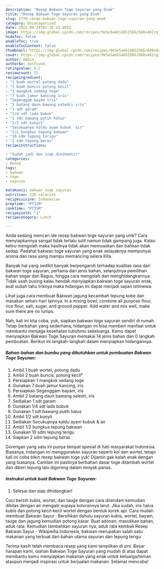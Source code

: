 ```yaml
---
description: "Resep Bakwan Toge Sayuran yang Enak"
title: "Resep Bakwan Toge Sayuran yang Enak"
slug: 2770-resep-bakwan-toge-sayuran-yang-enak
category: Uncategorized
date: 2022-09-24T01:38:33.865Z
image: https://img-global.cpcdn.com/recipes/9e5e5ae614852566/680x482cq70/bakwan-toge-sayuran-foto-resep-utama.jpg
hideToc: false
enableToc: true
enableTocContent: false
thumbnail: https://img-global.cpcdn.com/recipes/9e5e5ae614852566/680x482cq70/bakwan-toge-sayuran-foto-resep-utama.jpg
cover: https://img-global.cpcdn.com/recipes/9e5e5ae614852566/680x482cq70/bakwan-toge-sayuran-foto-resep-utama.jpg
author: Admin
authorAv: notfound
ratingvalue: 4.2
reviewcount: 22
recipeingredient:
- "1 buah wortel potong dadu"
- "2 buah buncis potong kecil"
- "1 mangkok sedang toge"
- "7 buah jamur kancing iris"
- "Segenggam bayam iris"
- "2 batang daun bawang saledri iris"
- "1 sdt garam"
- "1/4 sdt lada bubuk"
- "1 sdt bawang putih halus"
- "1/2 sdt kunyit"
- "Secukupnya kaldu ayam bubuk  air"
- "1/2 bungkus tepung bakwan"
- "10 sdm tepung terigu"
- "2 sdm tepung beras"
recipeinstructions:

- "Sudah jadi dan siap dinikmati!"
categories:
- Resep
tags:
- bakwan
- toge
- sayuran

katakunci: bakwan toge sayuran 
nutrition: 228 calories
recipecuisine: Indonesian
preptime: "PT31M"
cooktime: "PT35M"
recipeyield: "1"
recipecategory: Lunch

---
```





Anda sedang mencari ide resep bakwan toge sayuran yang unik? Cara menyiapkannya sangat tidak terlalu sulit namun tidak gampang juga. Kalau keliru mengolah maka hasilnya tidak akan memuaskan dan bahkan tidak sedap. Padahal bakwan toge sayuran yang enak selayaknya mempunyai aroma dan rasa yang mampu memancing selera Kita.





Banyak hal yang sedikit banyak berpengaruh terhadap kualitas rasa dari bakwan toge sayuran, pertama dari jenis bahan, selanjutnya pemilihan bahan segar dan Bagus, hingga cara mengolah dan menghidangkannya. Tidak usah pusing kalau hendak menyiapkan bakwan toge sayuran enak,      asal sudah tahu triknya maka hidangan ini dapat menjadi sajian istimewa.














Lihat juga cara membuat Bakwan jagung kecambah tepung kobe dan masakan sehari-hari lainnya. In a mixing bowl, combine all purpose flour, rice flour, salt, sugar, and ground pepper. Add water and mix well, make sure there are no lumps.






Nah, kali ini kita coba, yuk, siapkan bakwan toge sayuran sendiri di rumah. Tetap berbahan yang sederhana, hidangan ini bisa memberi manfaat untuk membantu menjaga kesehatan tubuhmu sekeluarga. Kamu dapat menyiapkan Bakwan Toge Sayuran memakai 14 jenis bahan dan 0 langkah pembuatan. Berikut ini langkah-langkah dalam menyiapkan hidangannya.

<!--inarticleads1-->

##### Bahan-bahan dan bumbu yang dibutuhkan untuk pembuatan Bakwan Toge Sayuran:

1. Ambil 1 buah wortel, potong dadu
1. Ambil 2 buah buncis, potong kecil²
1. Persiapkan 1 mangkok sedang toge
1. Gunakan 7 buah jamur kancing, iris
1. Persiapkan Segenggam bayam, iris
1. Ambil 2 batang daun bawang saledri, iris
1. Sediakan 1 sdt garam
1. Gunakan 1/4 sdt lada bubuk
1. Gunakan 1 sdt bawang putih halus
1. Ambil 1/2 sdt kunyit
1. Sediakan Secukupnya kaldu ayam bubuk &amp; air
1. Ambil 1/2 bungkus tepung bakwan
1. Gunakan 10 sdm tepung terigu
1. Siapkan 2 sdm tepung beras


Gorengan yang satu ini punya tempat spesial di hati masyarakat Indonesia. Biasanya, hidangan ini menggunakan sayuran seperti kol dan wortel, tetapi kali ini coba bikin resep bakwan toge yuk! Dijamin gak kalah enak dengan yang biasanya. Camilan ini pastinya berbahan dasar toge ditambah wortel dan diberi tepung lalu digoreng dalam minyak panas. 

<!--inarticleads2-->

##### Instruksi untuk buat Bakwan Toge Sayuran:


1. Selesai dan siap dihidangkan!

Cuci bersih kubis, wortel, dan tauge dengan cara direndam kemudian dibilas dengan air mengalir supaya kotorannya larut. Jika sudah, iris halus kubis dan potong kecil-kecil wortel dengan bentuk korek api. Cara mudah membuat Bakwan Sayur : Bersihkan dahulu sayuran kubis, wortel, bayam, tauge dan jagung kemudian potong kasar. Buat adonan, masukkan bahan, aduk rata. Kemudian tambahkan sayuran nya, aduk rata kembali Resep Bakwan Sayur - Wikipedia Indonesia, bakwan merupakan salah satu makanan yang terbuat dari bahan utama sayuran dan tepung terigu. 

Terima kasih telah membaca resep yang kami tampilkan di sini. Besar harapan kami, olahan Bakwan Toge Sayuran yang mudah di atas dapat membantu kamu menyiapkan makanan yang enak untuk keluarga/teman ataupun menjadi inspirasi untuk berjualan makanan. Selamat mencoba!

